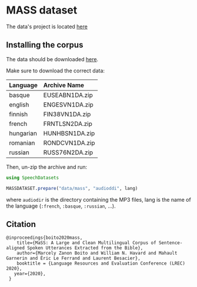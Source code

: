 # MASS dataset

The data's project is located [here](https://github.com/getalp/mass-dataset)

## Installing the corpus

The data should be downloaded
[here](https://www.faithcomesbyhearing.com/audio-bible-resources/mp3-downloads).

Make sure to download the correct data:

| Language | Archive Name      |
|:---------|:------------------|
| basque   | EUSEABN1DA.zip    |
| english  | ENGESVN1DA.zip    |
| finnish  | FIN38VN1DA.zip    |
| french   | FRNTLSN2DA.zip    |
| hungarian| HUNHBSN1DA.zip    |
| romanian | RONDCVN1DA.zip    |
| russian  | RUSS76N2DA.zip    |

Then, un-zip the archive and run:

```julia
using SpeechDatasets

MASSDATASET.prepare("data/mass", "audioddi", lang)
```
where `audiodir` is the directory containing the MP3 files, lang is
the name of the language (`:french`, `:basque`, `:russian`, ...).

## Citation
```
@inproceedings{boito2020mass,
    title={MaSS: A Large and Clean Multilingual Corpus of Sentence-aligned Spoken Utterances Extracted from the Bible},
    author={Marcely Zanon Boito and William N. Havard and Mahault Garnerin and Éric Le Ferrand and Laurent Besacier},
    booktitle = {Language Resources and Evaluation Conference (LREC) 2020},
   year={2020},
 }
```

